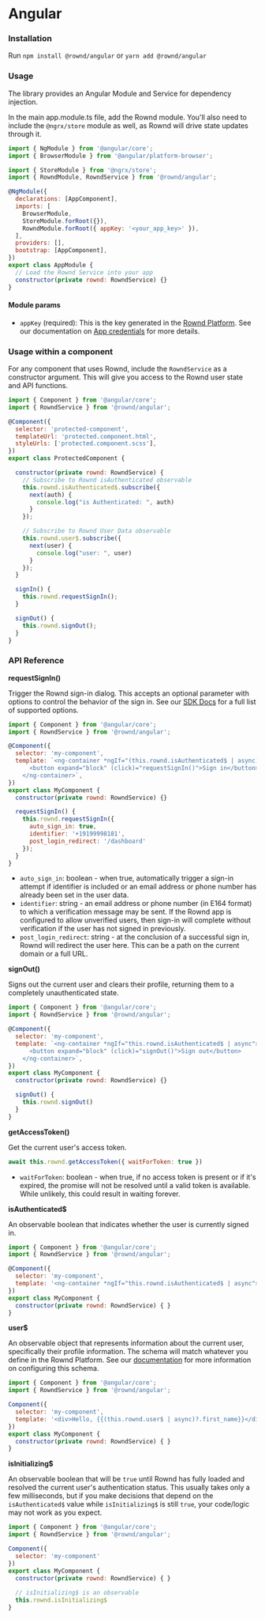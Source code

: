 # Angular

### Installation

Run `npm install @rownd/angular` or `yarn add @rownd/angular`

### Usage

The library provides an Angular Module and Service for dependency injection.

In the main app.module.ts file, add the Rownd module. You'll also need to include the `@ngrx/store` module as well, as Rownd will drive state updates through it.

```javascript
import { NgModule } from '@angular/core';
import { BrowserModule } from '@angular/platform-browser';

import { StoreModule } from '@ngrx/store';
import { RowndModule, RowndService } from '@rownd/angular';

@NgModule({
  declarations: [AppComponent],
  imports: [
    BrowserModule,
    StoreModule.forRoot({}),
    RowndModule.forRoot({ appKey: '<your_app_key>' }),
  ],
  providers: [],
  bootstrap: [AppComponent],
})
export class AppModule {
  // Load the Rownd Service into your app
  constructor(private rownd: RowndService) {}
}
```

#### Module params

* `appKey` (required): This is the key generated in the [Rownd Platform](https://app.rownd.io). See our documentation on [App credentials](https://docs.rownd.io/rownd/guides/configuration/app-credentials) for more details.

### Usage within a component

For any component that uses Rownd, include the `RowndService` as a constructor argument. This will give you access to the Rownd user state and API functions.

```javascript
import { Component } from '@angular/core';
import { RowndService } from '@rownd/angular';

@Component({
  selector: 'protected-component',
  templateUrl: 'protected.component.html',
  styleUrls: ['protected.component.scss'],
})
export class ProtectedComponent {

  constructor(private rownd: RowndService) {
    // Subscribe to Rownd isAuthenticated observable
    this.rownd.isAuthenticated$.subscribe({
      next(auth) {
        console.log("is Authenticated: ", auth)
      }
    });

    // Subscribe to Rownd User Data observable
    this.rownd.user$.subscribe({
      next(user) {
        console.log("user: ", user)
      }
    });
  }

  signIn() {
    this.rownd.requestSignIn();
  }

  signOut() {
    this.rownd.signOut();
  }
} 
```

### API Reference

**requestSignIn()**

Trigger the Rownd sign-in dialog. This accepts an optional parameter with options to control the behavior of the sign in. See our [SDK Docs](https://docs.rownd.io/rownd/sdk-reference/web/javascript-browser#authentication) for a full list of supported options.

```javascript
import { Component } from '@angular/core';
import { RowndService } from '@rownd/angular';

@Component({
  selector: 'my-component',
  template: `<ng-container *ngIf="(this.rownd.isAuthenticated$ | async) === false">
      <button expand="block" (click)="requestSignIn()">Sign in</button>
    </ng-container>`,
})
export class MyComponent {
  constructor(private rownd: RowndService) {}

  requestSignIn() {
    this.rownd.requestSignIn({
      auto_sign_in: true,
      identifier: '+19199998181',
      post_login_redirect: '/dashboard'
    });
  }
}
```

* `auto_sign_in`: boolean - when true, automatically trigger a sign-in attempt if identifier is included or an email address or phone number has already been set in the user data.
* `identifier`: string - an email address or phone number (in E164 format) to which a verification message may be sent. If the Rownd app is configured to allow unverified users, then sign-in will complete without verification if the user has not signed in previously.
* `post_login_redirect`: string - at the conclusion of a successful sign in, Rownd will redirect the user here. This can be a path on the current domain or a full URL.

**signOut()**

Signs out the current user and clears their profile, returning them to a completely unauthenticated state.

```javascript
import { Component } from '@angular/core';
import { RowndService } from '@rownd/angular';

@Component({
  selector: 'my-component',
  template: `<ng-container *ngIf="this.rownd.isAuthenticated$ | async">
      <button expand="block" (click)="signOut()">Sign out</button>
    </ng-container>`,
})
export class MyComponent {
  constructor(private rownd: RowndService) {}

  signOut() {
    this.rownd.signOut()
  }
}
```

**getAccessToken()**

Get the current user's access token.

```javascript
await this.rownd.getAccessToken({ waitForToken: true })
```

* `waitForToken`: boolean - when true, if no access token is present or if it's expired, the promise will not be resolved until a valid token is available. While unlikely, this could result in waiting forever.

**isAuthenticated$**

An observable boolean that indicates whether the user is currently signed in.

```javascript
import { Component } from '@angular/core';
import { RowndService } from '@rownd/angular';

@Component({
  selector: 'my-component',
  template: '<ng-container *ngIf="this.rownd.isAuthenticated$ | async">You're signed in!</ng-container>
})
export class MyComponent {
  constructor(private rownd: RowndService) { }
}
```

**user$**

An observable object that represents information about the current user, specifically their profile information. The schema will match whatever you define in the Rownd Platform. See our [documentation](https://docs.rownd.io/rownd/guides/configuration/user-profiles) for more information on configuring this schema.

```javascript
import { Component } from '@angular/core';
import { RowndService } from '@rownd/angular';

Component({
  selector: 'my-component',
  template: '<div>Hello, {{(this.rownd.user$ | async)?.first_name}}</div>
})
export class MyComponent {
  constructor(private rownd: RowndService) { }
}
```

**isInitializing$**

An observable boolean that will be `true` until Rownd has fully loaded and resolved the current user's authentication status. This usually takes only a few milliseconds, but if you make decisions that depend on the `isAuthenticated$` value while `isInitializing$` is still `true`, your code/logic may not work as you expect.

```javascript
import { Component } from '@angular/core';
import { RowndService } from '@rownd/angular';

Component({
  selector: 'my-component'
})
export class MyComponent {
  constructor(private rownd: RowndService) { }
  
  // isInitializing$ is an observable
  this.rownd.isInitializing$
}
```
